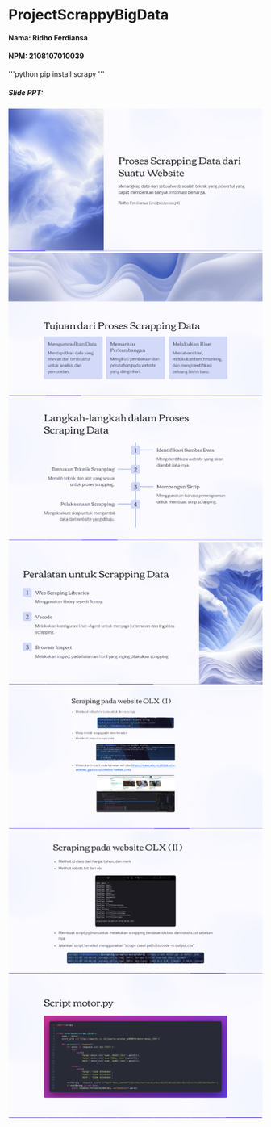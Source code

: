  # ProjectScrappyBigData

#### Nama: Ridho Ferdiansa
#### NPM: 2108107010039

'''python
pip install scrapy
'''

##### Slide PPT:

![slide-1](https://github.com/ridhoF-1/ProjectScrappyBigData/blob/main/Slide-bigData/1.png)
![slide-2](https://github.com/ridhoF-1/ProjectScrappyBigData/blob/main/Slide-bigData/2.png)
![slide-3](https://github.com/ridhoF-1/ProjectScrappyBigData/blob/main/Slide-bigData/3.png)
![slide-4](https://github.com/ridhoF-1/ProjectScrappyBigData/blob/main/Slide-bigData/4.png)
![slide-5](https://github.com/ridhoF-1/ProjectScrappyBigData/blob/main/Slide-bigData/5.png)
![slide-6](https://github.com/ridhoF-1/ProjectScrappyBigData/blob/main/Slide-bigData/6.png)
![slide-7](https://github.com/ridhoF-1/ProjectScrappyBigData/blob/main/Slide-bigData/7.png)
